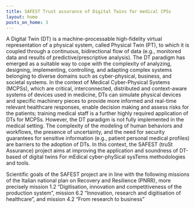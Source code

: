```yaml
---
title: SAFEST Trust assurance of Digital Twins for medical CPSs
layout: home
posts_on_home: 3   
---
```

A Digital Twin (DT) is a machine-processable high-fidelity virtual representation of a physical system, called Physical Twin (PT), to which it is coupled through a continuous, bidirectional flow of data (e.g., monitored data and results of predictive/prescriptive analysis). The DT paradigm has emerged as a suitable way to cope with the complexity of analyzing, designing, implementing, controlling, and adapting complex systems belonging to diverse domains such as cyber-physical, business, and societal systems. In the context of Medical Cyber-Physical Systems (MCPSs), which are critical, interconnected, distributed and context-aware systems of devices used in medicine, DTs can simulate physical devices and specific machinery pieces to provide more informed and real-time relevant healthcare responses, enable decision making and assess risks for the patients; training medical staff is a further highly required application of DTs for MCPSs. However, the DT paradigm is not fully implemented in the medical setting. The complexity of the modeling of human behaviors and workflows, the presence of uncertainty, and the need for security guarantees for sensitive information (e.g., patient personal medical profiles) are barriers to the adoption of DTs. In this context, the SAFEST (truSt Assurance) project aims at improving the application and soundness of DT-based of digital twins For mEdical cyber-phySical sysTems methodologies and tools.

Scientific goals of the SAFEST project are in line with the following missions of the Italian national plan on Recovery and Resilience (PNRR), more precisely mission 1.2 “Digitisation, innovation and competitiveness of the production system”, mission 6.2 “Innovation, research and digitisation of healthcare”, and mission 4.2 “From research to business”
